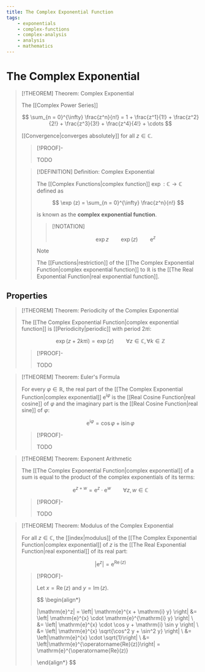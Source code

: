 ```yaml
---
title: The Complex Exponential Function
tags:
    - exponentials
    - complex-functions
    - complex-analysis
    - analysis
    - mathematics
---
```


# The Complex Exponential

>[!THEOREM] Theorem: Complex Exponential
>
>The [[Complex Power Series]]
>
>$$
>\sum_{n = 0}^{\infty} \frac{z^n}{n!} = 1 + \frac{z^1}{1!} +  \frac{z^2}{2!} + \frac{z^3}{3!} + \frac{z^4}{4!} + \cdots
>$$
>
>[[Convergence|converges absolutely]] for all $z \in \mathbb{C}$.
>
>>[!PROOF]-
>>
>>TODO
>>
>
>>[!DEFINITION] Definition: Complex Exponential
>>
>>The [[Complex Functions|complex function]] $\exp: \mathbb{C} \to \mathbb{C}$ defined as
>>
>>$$
>>\exp (z) = \sum_{n = 0}^{\infty} \frac{z^n}{n!}
>>$$
>>
>>is known as the **complex exponential function**.
>>
>>>[!NOTATION]
>>>
>>>$$
>>>\exp z \qquad \exp(z) \qquad \mathrm{e}^z
>>>$$
>>>
>>
>>>[!NOTE]
>>>
>>>The [[Functions|restriction]] of the [[The Complex Exponential Function|complex exponential function]] to $\mathbb{R}$ is the [[The Real Exponential Function|real exponential function]].
>>>
>>
>

## Properties

>[!THEOREM] Theorem: Periodicity of the Complex Exponential
>
>The [[The Complex Exponential Function|complex exponential function]] is [[Periodicity|periodic]] with period $2\pi \mathrm{i}$:
>
>$$
>\exp(z + 2k\pi \mathrm{i}) = \exp (z) \qquad \forall z \in \mathbb{C}, \forall k \in \mathbb{Z}
>$$
>
>>[!PROOF]-
>>
>>TODO
>>
>

>[!THEOREM] Theorem: Euler's Formula
>
>For every $\varphi \in \mathbb{R}$, the real part of the [[The Complex Exponential Function|complex exponential]] $\mathrm{e}^{\mathrm{i}\varphi}$ is the [[Real Cosine Function|real cosine]] of $\varphi$ and the imaginary part is the [[Real Cosine Function|real sine]] of $\varphi$:
>
>$$
>\mathrm{e}^{\mathrm{i}\varphi} = \cos \varphi + \mathrm{i} \sin \varphi
>$$
>
>>[!PROOF]-
>>
>>TODO
>>
>

>[!THEOREM] Theorem: Exponent Arithmetic
>
>The [[The Complex Exponential Function|complex exponential]] of a sum is equal to the product of the complex exponentials of its terms:
>
>$$
>\mathrm{e}^{z + w} = \mathrm{e}^z \cdot \mathrm{e}^w \qquad \forall z,w \in \mathbb{C}
>$$
>
>>[!PROOF]-
>>
>>TODO
>>
>

>[!THEOREM] Theorem: Modulus of the Complex Exponential
>
>For all $z \in \mathbb{C}$, the [[index|modulus]] of the [[The Complex Exponential Function|complex exponential]] of $z$ is the [[The Real Exponential Function|real exponential]] of its real part:
>
>$$
>|\mathrm{e}^z| = \mathrm{e}^{\operatorname{Re}(z)}
>$$
>
>>[!PROOF]-
>>
>>Let $x = \operatorname{Re}(z)$ and $y = \operatorname{Im}(z)$.
>>
>>$$
>>\begin{align*}
>>
>>|\mathrm{e}^z| = \left| \mathrm{e}^{x + \mathrm{i} y} \right| &= \left| \mathrm{e}^{x} \cdot \mathrm{e}^{\mathrm{i} y} \right| \\ &= \left| \mathrm{e}^{x} \cdot \cos y + \mathrm{i} \sin y \right| \\ &= \left| \mathrm{e}^{x} \sqrt{\cos^2 y + \sin^2 y} \right| \\ &= \left|\mathrm{e}^{x} \cdot \sqrt{1}\right| \\ &= \left|\mathrm{e}^{\operatorname{Re}(z)}\right| = \mathrm{e}^{\operatorname{Re}(z)}
>>
>>\end{align*}
>>$$
>>
>